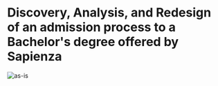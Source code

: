 # Discovery, Analysis, and Redesign of an admission process to a Bachelor's degree offered by Sapienza
![as-is](https://user-images.githubusercontent.com/92749282/137783552-307e900e-39c9-4dfa-9333-32b8e321b6ce.jpg)
